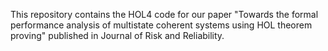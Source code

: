 This repository contains the HOL4 code for our paper "Towards the formal performance analysis of multistate coherent systems using HOL theorem proving" published in Journal of Risk and Reliability.
